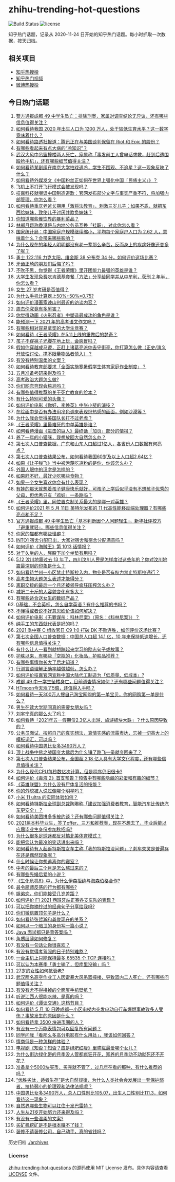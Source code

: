 # zhihu-trending-hot-questions

[![Build Status](https://github.com/justjavac/zhihu-trending-hot-questions/workflows/ci/badge.svg?branch=master)](https://github.com/justjavac/zhihu-trending-hot-questions/actions)
[![license](https://img.shields.io/github/license/justjavac/zhihu-trending-hot-questions)](https://github.com/justjavac/zhihu-trending-hot-questions/blob/master/LICENSE)

知乎热门话题，记录从 2020-11-24 日开始的知乎热门话题。每小时抓取一次数据，按天[归档](./archives)。

## 相关项目

- [知乎热搜榜](https://github.com/justjavac/zhihu-trending-top-search)
- [知乎热门视频](https://github.com/justjavac/zhihu-trending-hot-video)
- [微博热搜榜](https://github.com/justjavac/weibo-trending-hot-search)

## 今日热门话题

<!-- BEGIN -->
<!-- 最后更新时间 Wed May 12 2021 16:02:17 GMT+0800 (China Standard Time) -->

1. [警方通报成都 49
   中学生坠亡：排除刑案，家属对调查结论无异议，还有哪些信息值得关注？](https://www.zhihu.com/question/458909971)
2. [如何看待我国 2020 年出生人口为 1200
   万人，处于较低生育水平？这一数字意味着什么？](https://www.zhihu.com/question/458828004)
3. [如何看待路透社报道：腾讯正在与美国谈判保留在 Riot 和 Epic
   的股份？](https://www.zhihu.com/question/458041957)
4. [有哪些看起来有点大病的“冷知识”？](https://www.zhihu.com/question/458360832)
5. [武汉大风中吊篮撞楼两人死亡，家属称「事发前工人曾电话求救，赶到后遭围殴抢手机」，还有哪些细节值得关注？](https://www.zhihu.com/question/458864077)
6. [如何看待某剧组在南京大学拍戏遇冷，学生不围观、不追星？这一现象反映了什么？](https://www.zhihu.com/question/458770659)
7. [如何看待外媒发文《中国粉丝正如何在世界上强化中国「民族主义」》？](https://www.zhihu.com/question/458741420)
8. [飞机上不打开飞行模式会被发现吗？](https://www.zhihu.com/question/448267257)
9. [技嘉科技就嘲讽中国制造道歉：官网发布部分文字与事实严重不符，将加强内部管理，你怎么看？](https://www.zhihu.com/question/458846399)
10. [如何看待重庆老爸长期用「激将法教育」，刺激三岁儿子：如果不乖，就把东西给妹妹，致使儿子讨厌并欺负妹妹？](https://www.zhihu.com/question/458830152)
11. [你知道哪些餐饮界的暴利菜品？](https://www.zhihu.com/question/430100068)
12. [林郑月娥称香港将与内地公务员互换「挂职」，对此你怎么看？](https://www.zhihu.com/question/458804652)
13. [国家统计局：中国家庭户规模继续缩小，平均每个家庭户人口为 2.62
    人，意味着什么？会带来哪些影响？](https://www.zhihu.com/question/458817764)
14. [为什么现在的年轻人明明都没有老一辈那么辛苦，反而身上的疾病好像还变多了呢？](https://www.zhihu.com/question/458382123)
15. [勇士 122:116 力克太阳，维金斯 38 分布克 34
    分，如何评价这场比赛？](https://www.zhihu.com/question/458982077)
16. [牙齿正畸的朋友们后悔了吗？](https://www.zhihu.com/question/308980503)
17. [不吹不黑，你觉得《王者荣耀》里开团能力最强的英雄是谁？](https://www.zhihu.com/question/457720589)
18. [大学生发现免费吃肯德基套餐「方法」分享给同学并从中牟利，获刑 2
    年半，你怎么看？](https://www.zhihu.com/question/458862544)
19. [女生 27 岁考研是否值得？](https://www.zhihu.com/question/443951009)
20. [为什么手机计算器上50%+50%=0.75?](https://www.zhihu.com/question/453500291)
21. [如何评价漫画家谏山创最近的访谈内容？](https://www.zhihu.com/question/457336083)
22. [周杰伦究竟有多厉害？](https://www.zhihu.com/question/284816654)
23. [你觉得动画《火影忍者》中塑造最成功的角色是谁？](https://www.zhihu.com/question/456497122)
24. [能预测一下 2021 年的高考语文作文吗？](https://www.zhihu.com/question/451864903)
25. [有哪些相对容易拿奖的大学生竞赛？](https://www.zhihu.com/question/274650982)
26. [如何看待《王者荣耀》在5.11上线的重做后的梦奇？](https://www.zhihu.com/question/458854022)
27. [孩子不穿袜子光脚在地上玩，会感冒吗？](https://www.zhihu.com/question/458311930)
28. [假如你穿越成马谡，正赶上诸葛亮派你去守街亭，你打算怎么做（正史/演义开放性讨论，携不限量物品者慎入）？](https://www.zhihu.com/question/451563483)
29. [有没有特别温柔的文案？](https://www.zhihu.com/question/376822866)
30. [如何看待教育部要求「全面实施寒暑假学生体育家庭作业制度」？](https://www.zhihu.com/question/458819623)
31. [五月准备考研来得及吗？](https://www.zhihu.com/question/455366966)
32. [高考政治大题怎么做?](https://www.zhihu.com/question/61907146)
33. [你们网恋奔现会尴尬吗？](https://www.zhihu.com/question/425637643)
34. [有哪些值得推荐的关于死亡教育的绘本？](https://www.zhihu.com/question/438988922)
35. [有什么特别可爱的头像？](https://www.zhihu.com/question/357828674)
36. [如何评价电影《你好，李焕英》中张小斐的演技？](https://www.zhihu.com/question/444445938)
37. [在绘画中是否有办法用冷色调来表现炽热感的画面，例如沙漠等？](https://www.zhihu.com/question/454066577)
38. [为什么我会觉得美国队长打不过老虎？](https://www.zhihu.com/question/457594753)
39. [《王者荣耀》里最难死的中单英雄是谁？](https://www.zhihu.com/question/458262505)
40. [如何看待漫画《进击的巨人》最终话「加页」部分的情报？](https://www.zhihu.com/question/458937970)
41. [养了一年的小猫咪，我想放回大自然怎么办？](https://www.zhihu.com/question/457533958)
42. [第七次人口普查数据，广东和山东人口超过1亿人，各省份人口数据有何亮点？](https://www.zhihu.com/question/458855355)
43. [第七次人口普查结果公布，如何看待我国60岁及以上人口超2.64亿？](https://www.zhihu.com/question/458815573)
44. [如果《让子弹飞》当中被污蔑吃凉粉的是你，你该怎么办？](https://www.zhihu.com/question/333769627)
45. [外国人眼中的汉字是怎样的？](https://www.zhihu.com/question/35963650)
46. [如果肝不好，最好少吃哪些食物？](https://www.zhihu.com/question/435738194)
47. [如果一个女生喜欢你会有什么表现？](https://www.zhihu.com/question/456917552)
48. [有娃的那天就想着孩子健康快乐就好，可孩子上学后似乎没有不想孩子优秀的父母，但优秀只有「鸡娃」一条路吗？](https://www.zhihu.com/question/454214876)
49. [《王者荣耀》里，同位置克制关系最大的是哪一对英雄？](https://www.zhihu.com/question/456526948)
50. [如何评价2021 年 5 月 11日 英特尔发布的 11
    代高性能移动端处理器？有哪些亮点和不足？](https://www.zhihu.com/question/458908921)
51. [官方通报成都 49
    中学生坠亡「基本判断因个人问题轻生」，新华社评校方「避重就轻」，哪些信息值得关注？](https://www.zhihu.com/question/458795206)
52. [你家的猫都有哪些怪癖？](https://www.zhihu.com/question/458176825)
53. [INTO1 宿舍分配已出，大家对宿舍和宿舍分配满意吗？](https://www.zhihu.com/question/458665728)
54. [如何评价《海贼王》第 1013 话情报？](https://www.zhihu.com/question/458923937)
55. [对于久坐的人，屁股下加个坐垫有用吗？](https://www.zhihu.com/question/355087220)
56. [5.12 汶川地震过去 13
    年了，四川汶川人民是怎样度过这些年的？你对汶川地震最深刻的印象是什么？](https://www.zhihu.com/question/458967831)
57. [如何看待兰州一小区禁止特斯拉入内，物业是否有权力禁止特斯拉通行？](https://www.zhihu.com/question/458089175)
58. [高考生物大题怎么表述才能得分？](https://www.zhihu.com/question/385995155)
59. [离职交接的最后一个月还被领导疯狂压榨怎么办？](https://www.zhihu.com/question/455719427)
60. [减肥二十斤的人容貌变化有多大？](https://www.zhihu.com/question/339245837)
61. [有哪些适合送女生的数码产品？](https://www.zhihu.com/question/336683061)
62. [0基础，不会英标，怎么自学英语？有什么推荐的书吗？](https://www.zhihu.com/question/450956867)
63. [不懂得或者说不好意思砍价该如何解决？](https://www.zhihu.com/question/457999875)
64. [如何评价电影《无罪谋杀：科林尼案》（原名：《科林尼案》）？](https://www.zhihu.com/question/425096131)
65. [纯手工的东西就代表是好的吗？](https://www.zhihu.com/question/443837003)
66. [2021 季中赛 C 组收官日 C9 1:0 打破 DK
    不败连胜，如何评价这场比赛？](https://www.zhihu.com/question/458906118)
67. [第七次全国人口普查数据：中国总人口超 14.1 亿，10
    年来保持低速增长，还有哪些信息值得关注？](https://www.zhihu.com/question/458811096)
68. [有什么让人一看到就想蹦起来学习的励志句子或故事？](https://www.zhihu.com/question/362150253)
69. [护肤以来，有哪些「空瓶的」化妆品，护肤品推荐？](https://www.zhihu.com/question/298481944)
70. [有哪些事情你长大了后才知道？](https://www.zhihu.com/question/392785137)
71. [行测言语理解正确率越做越低，怎么办？](https://www.zhihu.com/question/316739796)
72. [如何评价技嘉官网宣称中国大陆代工制造为「低质量、低成本」?](https://www.zhihu.com/question/458796364)
73. [成都 49
    中一学生坠楼身亡，目前调查情况如何？还有哪些问题值得关注？](https://www.zhihu.com/question/458690995)
74. [HTmoon今天涨了5倍，还值得入手吗？](https://www.zhihu.com/question/458753981)
75. [如何看待一天300万人搜自己淘宝网购的第一单宝贝，你的网购第一单是什么？](https://www.zhihu.com/question/458802423)
76. [男生在读大学期间真的需要女朋友吗？](https://www.zhihu.com/question/22503810)
77. [刘宇宁真的那么火了吗？](https://www.zhihu.com/question/455642291)
78. [如何看待「2021年五一假期仅2.3亿人出游，旅游板块大跌」？什么原因导致的？](https://www.zhihu.com/question/458156454)
79. [公务员面试，按照自己的真实想法，真情实感的流露表达，忘掉一切高大上的模板词汇，可以吗？](https://www.zhihu.com/question/453765153)
80. [如何看待中国男比女多3490万人？](https://www.zhihu.com/question/458812341)
81. [顶上战争中佛之战国变大佛后为什么锤了路飞一拳就变回来了？](https://www.zhihu.com/question/458446208)
82. [第七次人口普查结果公布，全国超 2.18
    亿人具有大学文化程度，还有哪些信息值得关注？](https://www.zhihu.com/question/458813993)
83. [为什么现代CPU每秒数亿次计算，但是程序仍旧很卡?](https://www.zhihu.com/question/458730114)
84. [如何评价《毒液
    2》首支预告？预告中有哪些隐藏的彩蛋和有趣的细节？](https://www.zhihu.com/question/458745668)
85. [《英雄联盟》为什么没有尸体复活的技能？](https://www.zhihu.com/question/456810195)
86. [你的外貌被人说过像哪个明星吗？](https://www.zhihu.com/question/367145594)
87. [小米 11 ultra 的实际体验如何？](https://www.zhihu.com/question/452077572)
88. [如何看待特斯拉全球副总裁陶琳称「建议加强消费者教育，智能汽车比传统汽车更安全」？](https://www.zhihu.com/question/458706368)
89. [如何看待美团拼多多被约谈？还有哪些问题值得关注？](https://www.zhihu.com/question/458736672)
90. [2021届本科毕业生，签了offer、三方和推荐表，现在不想去了，毕业后能以应届毕业生身份参加秋招吗?](https://www.zhihu.com/question/457035243)
91. [为什么很多足球迷都反对搞北美体育模式？](https://www.zhihu.com/question/455862468)
92. [能把您认为最冷的笑话讲出来吗？](https://www.zhihu.com/question/447799067)
93. [如何看待有人起诉特斯拉女车主称「我的特斯拉没问题」？刹车失灵是普遍存在还是偶然现象呢？](https://www.zhihu.com/question/458816200)
94. [什么时候让你想逃离你的寝室？](https://www.zhihu.com/question/347465641)
95. [中考的最后三个月是怎么熬过来的？](https://www.zhihu.com/question/271660970)
96. [有哪些先婚后爱的小说？](https://www.zhihu.com/question/338154133)
97. [《生化危机8》中，为什么伊森拒绝与海森伯格合作?](https://www.zhihu.com/question/458416736)
98. [最令厨师反感的行为都有哪些?](https://www.zhihu.com/question/454913246)
99. [姐弟恋，你们能接受几岁差距？](https://www.zhihu.com/question/389750479)
100. [如何评价 F1 2021 西班牙站正赛各支车队的表现？](https://www.zhihu.com/question/458592073)
101. [可以把你摘抄过的经典句子分享给我吗?](https://www.zhihu.com/question/455305675)
102. [你们微信置顶句子是什么？](https://www.zhihu.com/question/353636992)
103. [如何看待张哲瀚和龚俊现在的关系？](https://www.zhihu.com/question/458226340)
104. [如何以一个暗卫的身份写一篇小说？](https://www.zhihu.com/question/454209684)
105. [Java 面试都只是背答案吗？](https://www.zhihu.com/question/452184164)
106. [角质层薄如何修复？](https://www.zhihu.com/question/27090854)
107. [有没有一句话让你很喜欢？](https://www.zhihu.com/question/314113669)
108. [有没有觉得考驾照的日子特别难熬？](https://www.zhihu.com/question/305986066)
109. [一台主机上只能保持最多 65535 个 TCP 连接吗？](https://www.zhihu.com/question/361111920)
110. [可以认为本赛季「勇士输了，但库里没输」吗？](https://www.zhihu.com/question/457259616)
111. [27岁的女性如何抗衰老?](https://www.zhihu.com/question/31794802)
112. [武汉两名高空作业工人因雷暴大风吊篮撞楼，导致篮内二人死亡，还有哪些问题值得关注？](https://www.zhihu.com/question/458802058)
113. [有没有舍不得换掉的全面屏手机壁纸？](https://www.zhihu.com/question/420662927)
114. [听说江西人很能吃辣，是真的吗？](https://www.zhihu.com/question/406439662)
115. [如何评价《谭谈交通》这档节目？](https://www.zhihu.com/question/41467514)
116. [如何看待 5 月 10
     日晚成都一小区电梯内突发电动自行车爆燃事故致多人受伤？事故发生的原因是什么？](https://www.zhihu.com/question/458774852)
117. [如何看待拿 3500 块进币圈的人？](https://www.zhihu.com/question/458207096)
118. [有没有一个万能表情包可以回复所有问题？](https://www.zhihu.com/question/341311495)
119. [同学问我「看那么多高分电影有什么用处」，我该如何回答？](https://www.zhihu.com/question/445536824)
120. [情商低是一种怎样的体验？](https://www.zhihu.com/question/26759808)
121. [电视剧《知否？知否？应是绿肥红瘦》里盛紘最爱哪个女儿？](https://www.zhihu.com/question/457046905)
122. [为什么街边绿化带的月季没人管都疯狂开花，家养的月季动不动就死还不开花？](https://www.zhihu.com/question/458723730)
123. [准备拿个5000块买币，买完就不管了，过几年在看的那种，有什么推荐的吗？](https://www.zhihu.com/question/457414385)
124. [“优胜劣汰，适者生存”是大自然规律，为什么人类社会会发展出一套保护弱者，扶持弱小的伦理观和法律法规呢？](https://www.zhihu.com/question/458755052)
125. [中国男比女多3490万人，总人口性别比105.07，出生人口性别比111.3，如何看待这一现象？](https://www.zhihu.com/question/458812209)
126. [自然界哪些生物可以扛住十发巴雷特？](https://www.zhihu.com/question/458544903)
127. [人生从21岁开始努力还来得及吗？](https://www.zhihu.com/question/404893881)
128. [有没有一些温柔的文案?](https://www.zhihu.com/question/450998242)
129. [买矿机挖矿是不是根本赚不了钱？](https://www.zhihu.com/question/457183375)
130. [装修不请装修公司，自己动手，真的省钱吗？](https://www.zhihu.com/question/448461605)

<!-- END -->

历史归档 [./archives](./archives)

### License

[zhihu-trending-hot-questions](https://github.com/justjavac/zhihu-trending-hot-questions)
的源码使用 MIT License 发布。具体内容请查看 [LICENSE](./LICENSE) 文件。
